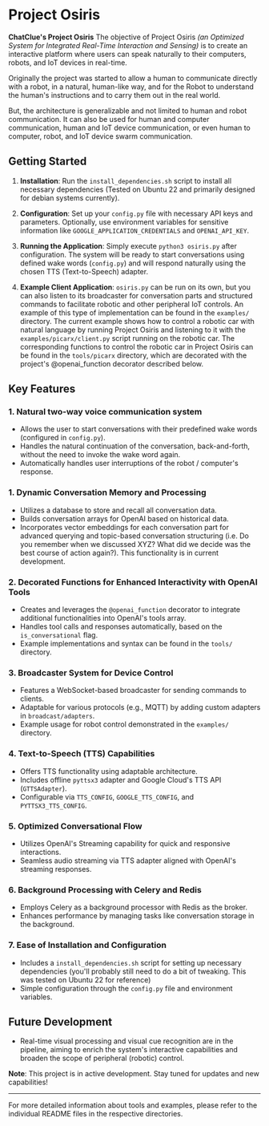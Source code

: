 # Project Osiris

**ChatClue's Project Osiris** The objective of Project Osiris *(an Optimized System for Integrated Real-Time Interaction and Sensing)* is to create an interactive platform where users can speak naturally to their computers, robots, and IoT devices in real-time.

Originally the project was started to allow a human to communicate directly with a robot, in a natural, human-like way, and for the Robot to understand the human's instructions and to carry them out in the real world.

But, the architecture is generalizable and not limited to human and robot communication. It can also be used for human and computer communication, human and IoT device communication, or even human to computer, robot, and IoT device swarm communication.

## Getting Started

1. **Installation**: Run the `install_dependencies.sh` script to install all necessary dependencies (Tested on Ubuntu 22 and primarily designed for debian systems currently).

2. **Configuration**: Set up your `config.py` file with necessary API keys and parameters. Optionally, use environment variables for sensitive information like `GOOGLE_APPLICATION_CREDENTIALS` and `OPENAI_API_KEY`.

3. **Running the Application**: Simply execute `python3 osiris.py` after configuration. The system will be ready to start conversations using defined wake words (`config.py`) and will respond naturally using the chosen TTS (Text-to-Speech) adapter.

4. **Example Client Application**: `osiris.py` can be run on its own, but you can also listen to its broadcaster for conversation parts and structured commands to facilitate robotic and other peripheral IoT controls. An example of this type of implementation can be found in the `examples/` directory.  The current example shows how to control a robotic car with natural language by running Project Osiris and listening to it with the `examples/picarx/client.py` script running on the robotic car. The corresponding functions to control the robotic car in Project Osiris can be found in the `tools/picarx` directory, which are decorated with the project's @openai_function decorator described below.

## Key Features

### 1. **Natural two-way voice communication system**
   - Allows the user to start conversations with their predefined wake words (configured in `config.py`).
   - Handles the natural continuation of the conversation, back-and-forth, without the need to invoke the wake word again.
   - Automatically handles user interruptions of the robot / computer's response.

### 1. **Dynamic Conversation Memory and Processing**
   - Utilizes a database to store and recall all conversation data.
   - Builds conversation arrays for OpenAI based on historical data.
   - Incorporates vector embeddings for each conversation part for advanced querying and topic-based conversation structuring (i.e. Do you remember when we discussed XYZ? What did we decide was the best course of action again?). This functionality is in current development.

### 2. **Decorated Functions for Enhanced Interactivity with OpenAI Tools**
   - Creates and leverages the `@openai_function` decorator to integrate additional functionalities into OpenAI's tools array.
   - Handles tool calls and responses automatically, based on the `is_conversational` flag.
   - Example implementations and syntax can be found in the `tools/` directory.

### 3. **Broadcaster System for Device Control**
   - Features a WebSocket-based broadcaster for sending commands to clients.
   - Adaptable for various protocols (e.g., MQTT) by adding custom adapters in `broadcast/adapters`.
   - Example usage for robot control demonstrated in the `examples/` directory.

### 4. **Text-to-Speech (TTS) Capabilities**
   - Offers TTS functionality using adaptable architecture.
   - Includes offline `pyttsx3` adapter and Google Cloud's TTS API (`GTTSAdapter`).
   - Configurable via `TTS_CONFIG`, `GOOGLE_TTS_CONFIG`, and `PYTTSX3_TTS_CONFIG`.

### 5. **Optimized Conversational Flow**
   - Utilizes OpenAI's Streaming capability for quick and responsive interactions.
   - Seamless audio streaming via TTS adapter aligned with OpenAI's streaming responses.

### 6. **Background Processing with Celery and Redis**
   - Employs Celery as a background processor with Redis as the broker.
   - Enhances performance by managing tasks like conversation storage in the background.

### 7. **Ease of Installation and Configuration**
   - Includes a `install_dependencies.sh` script for setting up necessary dependencies (you'll probably still need to do a bit of tweaking. This was tested on Ubuntu 22 for reference)
   - Simple configuration through the `config.py` file and environment variables.

## Future Development

- Real-time visual processing and visual cue recognition are in the pipeline, aiming to enrich the system's interactive capabilities and broaden the scope of peripheral (robotic) control.

**Note**: This project is in active development. Stay tuned for updates and new capabilities!

---

For more detailed information about tools and examples, please refer to the individual README files in the respective directories.